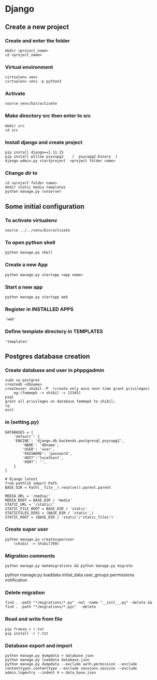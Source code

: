 ﻿ # Django

## Create a new project
### Create <project folder> and enter the folder
```
mkdir <project_name>
cd <project_name>
```

### Virtual environment

```
virtualenv venv
virtualenv venv -p python3
```

### Activate
```
source venv/bin/activate
```
### Make directory src then enter to  src

```
mkdir src
cd src
```
### Install django and create project

```
pip install django==1.11.15
pip install pillow psycopg2    (  psycopg2-binary  )
django-admin.py startproject  <project folder name>
```

### Change dir to  <project folder name>

```
cd <project folder name>
mkdir static media templates
python manage.py runserver
```



## Some initial configuration
### To activate virtualenv
```
source ../../venv/bin/activate
```
### To open python shell
```
python manage.py shell
```
### Create a new App
```
python manage.py startapp <app name>
```

### Start a new app
```
python manage.py startapp web
```

### Register in INSTALLED APPS

```
'web'
```

### Define template directory in TEMPLATES

```
'templates'
```

## Postgres database creation
### Create database and user in phppgadmin

```
sudo su postgres
createdb <dbname>
createuser shibil -P  (create only once next time grant privileges)
    eg:(femmepk -> shibil -> 12345)
psql
grant all privileges on database femmepk to shibil;
\q
exit
```


### in (setting.py)
```
DATABASES = {
    'default': {
    'ENGINE': 'django.db.backends.postgresql_psycopg2',
        'NAME': 'dbname',
        'USER': 'user',
        'PASSWORD': 'password',
        'HOST':'localhost',
        'PORT': '',
    }
}

# Django latest
from pathlib import Path
BASE_DIR = Path(__file__).resolve().parent.parent

MEDIA_URL = '/media/'
MEDIA_ROOT = BASE_DIR / 'media'
STATIC_URL = '/static/'
STATIC_FILE_ROOT = BASE_DIR / 'static'
STATICFILES_DIRS = (BASE_DIR / 'static',)
STATIC_ROOT = (BASE_DIR / 'static'/'static_files')
 ```

### Create super user
```
python manage.py createsuperuser
    (shibil -> shibil789)

```
### Migration comments
```
python manage.py makemigrations && python manage.py migrate
```
python manage.py loaddata initial_data user_groups permissions notification

### Delete migration
```
find . -path "*/migrations/*.py" -not -name "__init__.py" -delete && find . -path "*/migrations/*.pyc"  -delete
```

### Read and write from file
```
pip freeze > r.txt
pip install -r r.txt
```
### Database export and import
```
python manage.py dumpdata > database.json
python manage.py loaddata database.json
python manage.py dumpdata --exclude auth.permission --exclude contenttypes.contenttype --exclude sessions.session --exclude admin.logentry --indent 4 > data_base.json
```

